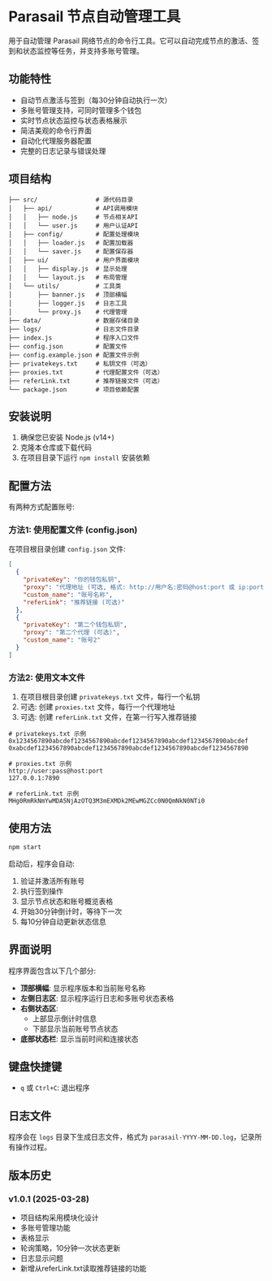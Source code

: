 # Parasail 节点自动管理工具

用于自动管理 Parasail 网络节点的命令行工具。它可以自动完成节点的激活、签到和状态监控等任务，并支持多账号管理。

## 功能特性

- 自动节点激活与签到（每30分钟自动执行一次）
- 多账号管理支持，可同时管理多个钱包
- 实时节点状态监控与状态表格展示
- 简洁美观的命令行界面
- 自动化代理服务器配置
- 完整的日志记录与错误处理

## 项目结构

```
├── src/                # 源代码目录
│   ├── api/            # API调用模块
│   │   ├── node.js     # 节点相关API
│   │   └── user.js     # 用户认证API
│   ├── config/         # 配置处理模块
│   │   ├── loader.js   # 配置加载器
│   │   └── saver.js    # 配置保存器
│   ├── ui/             # 用户界面模块
│   │   ├── display.js  # 显示处理
│   │   └── layout.js   # 布局管理
│   └── utils/          # 工具类
│       ├── banner.js   # 顶部横幅
│       ├── logger.js   # 日志工具
│       └── proxy.js    # 代理管理
├── data/               # 数据存储目录
├── logs/               # 日志文件目录
├── index.js            # 程序入口文件
├── config.json         # 配置文件
├── config.example.json # 配置文件示例
├── privatekeys.txt     # 私钥文件（可选）
├── proxies.txt         # 代理配置文件（可选）
├── referLink.txt       # 推荐链接文件（可选）
└── package.json        # 项目依赖配置
```

## 安装说明

1. 确保您已安装 Node.js (v14+)
2. 克隆本仓库或下载代码
3. 在项目目录下运行 `npm install` 安装依赖

## 配置方法

有两种方式配置账号:

### 方法1: 使用配置文件 (config.json)

在项目根目录创建 `config.json` 文件:

```json
[
  {
    "privateKey": "你的钱包私钥",
    "proxy": "代理地址 (可选, 格式: http://用户名:密码@host:port 或 ip:port)",
    "custom_name": "账号名称",
    "referLink": "推荐链接 (可选)"
  },
  {
    "privateKey": "第二个钱包私钥",
    "proxy": "第二个代理 (可选)",
    "custom_name": "账号2"
  }
]
```

### 方法2: 使用文本文件

1. 在项目根目录创建 `privatekeys.txt` 文件，每行一个私钥
2. 可选: 创建 `proxies.txt` 文件，每行一个代理地址
3. 可选: 创建 `referLink.txt` 文件，在第一行写入推荐链接

```
# privatekeys.txt 示例
0x1234567890abcdef1234567890abcdef1234567890abcdef1234567890abcdef
0xabcdef1234567890abcdef1234567890abcdef1234567890abcdef1234567890

# proxies.txt 示例 
http://user:pass@host:port
127.0.0.1:7890

# referLink.txt 示例
MHg0RmRkNmYwMDA5NjAzOTQ3M3mEXMDk2MEwMGZCc0N0QmNkN0NTi0
```

## 使用方法

```bash
npm start
```

启动后，程序会自动:
1. 验证并激活所有账号
2. 执行签到操作
3. 显示节点状态和账号概览表格
4. 开始30分钟倒计时，等待下一次
5. 每10分钟自动更新状态信息

## 界面说明

程序界面包含以下几个部分:
- **顶部横幅**: 显示程序版本和当前账号名称
- **左侧日志区**: 显示程序运行日志和多账号状态表格
- **右侧状态区**: 
  - 上部显示倒计时信息
  - 下部显示当前账号节点状态
- **底部状态栏**: 显示当前时间和连接状态

## 键盘快捷键

- `q` 或 `Ctrl+C`: 退出程序

## 日志文件

程序会在 `logs` 目录下生成日志文件，格式为 `parasail-YYYY-MM-DD.log`，记录所有操作过程。

## 版本历史

### v1.0.1 (2025-03-28)
- 项目结构采用模块化设计
- 多账号管理功能
- 表格显示
- 轮询策略，10分钟一次状态更新
- 日志显示问题
- 新增从referLink.txt读取推荐链接的功能